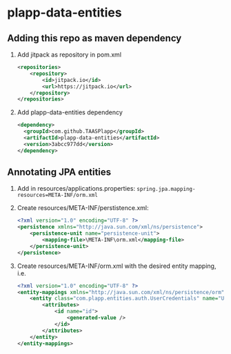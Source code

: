 # plapp-data-entities

## Adding this repo as maven dependency

1. Add jitpack as repository in pom.xml
    ```xml
    <repositories>
        <repository>
            <id>jitpack.io</id>
            <url>https://jitpack.io</url>
        </repository>
    </repositories>
    ```

2. Add plapp-data-entities dependency
    ```xml
    <dependency>
      <groupId>com.github.TAASPlapp</groupId>
      <artifactId>plapp-data-entities</artifactId>
      <version>3abcc977dd</version>
    </dependency>
    ```


## Annotating JPA entities

1.  Add in resources/applications.properties:
    ```spring.jpa.mapping-resources=META-INF/orm.xml```

2. Create resources/META-INF/perstistence.xml:
    ```xml
    <?xml version="1.0" encoding="UTF-8" ?>
    <persistence xmlns="http://java.sun.com/xml/ns/persistence">
        <persistence-unit name="persistence-unit">
            <mapping-file>\META-INF\orm.xml</mapping-file>
        </persistence-unit>
    </persistence>
    ```

3. Create resources/META-INF/orm.xml with the desired entity mapping, i.e.
    ```xml
    <?xml version="1.0" encoding="UTF-8" ?>
    <entity-mappings xmlns="http://java.sun.com/xml/ns/persistence/orm" version="2.0">
        <entity class="com.plapp.entities.auth.UserCredentials" name="UserCredentials">
            <attributes>
                <id name="id">
                    <generated-value />
                </id>
            </attributes>
        </entity>
    </entity-mappings>
    ```

